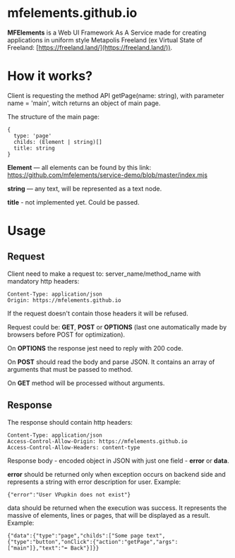 # mfelements.github.io

**MFElements** is a Web UI Framework As A Service made for creating applications in uniform style Metapolis Freeland (ex Virtual State of Freeland: [https://freeland.land/](https://freeland.land/)).

# How it works?

Client is requesting the method API getPage(name: string), with parameter name = 'main', witch returns an object of main page.

The structure of the main page:
```
{
  type: 'page'
  childs: (Element | string)[]
  title: string
}
```

**Element** — all elements can be found by this link: https://github.com/mfelements/service-demo/blob/master/index.mjs

**string** — any text, will be represented as a text node.

**title** - not implemented yet. Could be passed.

# Usage

## Request

Client need to make a request to: server_name/method_name with mandatory http headers:
```
Content-Type: application/json
Origin: https://mfelements.github.io
```

If the request doesn't contain those headers it will be refused.

Request could be: **GET**, **POST** or **OPTIONS** (last one automatically made by browsers before POST for optimization).

On **OPTIONS** the response jest need to reply with 200 code.

On **POST** should read the body and parse JSON. It contains an array of arguments that must be passed to method.

On **GET** method will be processed without arguments.

## Response

The response should contain http headers:
```
Content-Type: application/json
Access-Control-Allow-Origin: https://mfelements.github.io
Access-Control-Allow-Headers: content-type
```

Response body - encoded object in JSON with just one field - **error** or **data**.

**error** should be returned only when exception occurs on backend side and represents a string with error description for user. Example:

`{"error":"User VPupkin does not exist"}`

data should be returned when the execution was success. It represents the massive of elements, lines or pages, that will be displayed as a result. Example:

`{"data":{"type":"page","childs":["Some page text",{"type":"button","onClick":{"action":"getPage","args":["main"]},"text":"⬅️ Back"}]}}`
